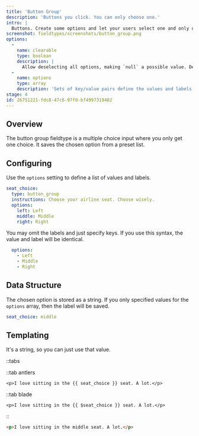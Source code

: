 ```yaml
---
title: 'Button Group'
description: 'Buttons you click. You can only choose one.'
intro: |
  Buttons. Create some options and let your users select one and only one. May they choose wisely.
screenshot: fieldtypes/screenshots/button_group.png
options:
  -
    name: clearable
    type: boolean
    description: |
      Allow deselecting all options, making `null` a possible value. Default: `false`.
  -
    name: options
    type: array
    description: 'Sets of key/value pairs define the values and labels of the buttons.'
stage: 4
id: 26751221-fdc8-47c6-97f0-bf4997319482
---
```

## Overview

The button group fieldtype is a multiple choice input where you only get one choice. It saves the chosen option from a preset list.

## Configuring

Use the `options` setting to define a list of values and labels.

``` yaml
seat_choice:
  type: button_group
  instructions: Choose your airline seat. Choose wisely.
  options:
    left: Left
    middle: Middle
    right: Right
```

You may omit the labels and just specify keys. If you use this syntax, the value and label will be identical.

``` yaml
  options:
    - Left
    - Middle
    - Right
```

## Data Structure

The chosen option is stored as a string. If you only specified values for the `options` array, then the label will be saved.

``` yaml
seat_choice: middle
```



## Templating

It's a string, so you can just use that value.

::tabs

::tab antlers

```
<p>I love sitting in the {{ seat_choice }} seat. A lot.</p>
```

::tab blade

```blade
<p>I love sitting in the {{ $seat_choice }} seat. A lot.</p>
```

::

```html
<p>I love sitting in the middle seat. A lot.</p>
```


